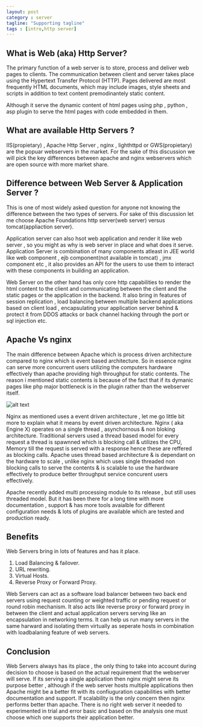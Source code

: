 ```yaml
---
layout: post
category : server
tagline: "Supporting tagline"
tags : [intro,http server]
---
```


## What is Web (aka) Http Server?

The primary function of a web server is to store, process and deliver web pages to clients. The communication between client and server takes place using the Hypertext Transfer Protocol (HTTP). Pages delivered are most frequently HTML documents, which may include images, style sheets and scripts in addition to text content premodinantely static content.

Although it serve the dynamic content of html pages using php , python , asp plugin to serve the html pages with code embedded in them.

## What are available Http Servers ?

IIS(propietary) , Apache Http Server , nginx , lighthttpd or GWS(propietary) are the popuar webservers in the market. For the sake of this discussion we will pick the key differences between apache and nginx webservers which are open source with more market share.

## Difference between Web Server & Application Server ?

This is one of most widely asked question for anyone not knowing the difference between the two types of servers. For sake of this discussion let me choose Apache Foundations http server(web server)  versus tomcat(appliaction server).

Application server can also hsot web application and render it like web server , so you might as why is web server in place and what does it serve. Application Server is combination of many components atleast in JEE world like web component , ejb component(not available in tomcat) , jmx component etc , it also provides an API for the users to use them to interact with these components in building an application. 

Web Server on the other hand has only core http capabilities to render the html content to the client and communicating between the client and the static pages or the application in the backend. It also bring in features of session replication , load balancing between multiple backend applications based on client load , encapsulating your application server behind & protect it from DDOS attacks or back channel hacking through the port or sql injection etc.

## Apache Vs nginx

The main difference between Apache which is process driven architecture compared to nginx which is event based architecture. So in essence nginx can serve more concurrent users utilizing the computers hardware effectively than apache providing high throughput for static contents. The reason i mentioned static contents is because of the fact that if its dymanic pages like php major bottleneck is in the plugin rather than the webserver itself.

![alt text](/assets/themes/Snails/img/nginx_arch.png "Nginx Architecture")

Nginx as mentioned uses a event driven architecture , let me go little bit more to explain what it means by event driven architecture. Nginx ( aka Engine X) operates on a single thread , asynchornous & non bloking architecture. Traditional servers used a thread based model for every request a thread is spawnned which is blocking call & utilizes the CPU, Memory till the request is served with a response hence these are reffered as blocking calls. Apache uses thread based architecture & is dependant on the hardware to scale , unlike nginx which uses single threaded non blocking calls to serve the contents & is scalable to use the hardware effectively to produce better throughput service concurent users effectively.  

Apache recently added multi processing module to its release , but still uses threaded model. But it has been there for a long time with more documentation , support & has more tools avaialble for different configuration needs & lots of plugins are available which are tested and production ready.


## Benefits

Web Servers bring in lots of features and has it place.

1. Load Balancing & failover.
2. URL rewriting.
3. Virtual Hosts.
4. Reverse Proxy or Forward Proxy.

Web Servers can act as a software load balancer between two back end servers using request counting or weighted traffic or pending request or round robin mechanism. It also acts like reverse proxy or forward proxy in between the client and actual application servers serving like an encapsulation in networking terms. It can help us run many servers in the same harward and isolating them virtually as seperate hosts in combination with loadbalaning feature of web servers.

## Conclusion

Web Servers always has its place , the only thing to take into account during decision to choose is based on the actual requirement that the webserver will serve. If its serving a single application then nginx might serve its purpose better , although if the web server hosts multiple applications then Apache might be a better fit with its confiuguration capabilities with better documentation and support. If scalability is the only concern then nginx performs better than apache. There is no right web server it needed to experimented in trial and error basic and based on the analysis one must choose which one supports their application better.
